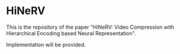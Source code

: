 # HiNeRV

This is the repository of the paper "HiNeRV: Video Compression with Hierarchical Encoding
 based Neural Representation".

Implementation will be provided.
